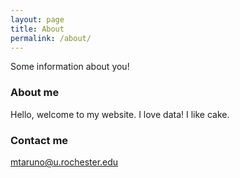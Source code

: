 ```yaml
---
layout: page
title: About
permalink: /about/
---
```


Some information about you!

### About me

Hello, welcome to my website. I love data! I like cake.

### Contact me

[mtaruno@u.rochester.edu](mailto:mtaruno@u.rochester.edu)